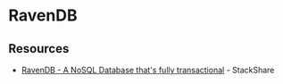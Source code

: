 # RavenDB

## Resources
- [RavenDB - A NoSQL Database that's fully transactional](https://stackshare.io/raven-db) - StackShare
